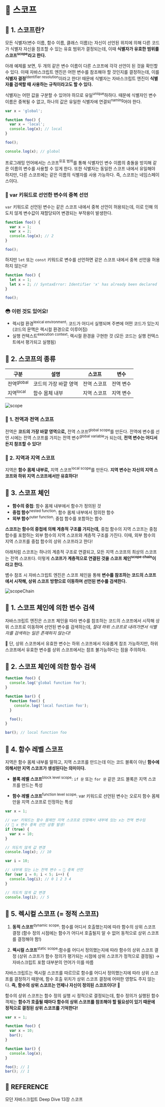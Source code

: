 # 🚀 스코프

## 🔎 1. 스코프란?

모든 식별자(변수 이름, 함수 이름, 클래스 이름)는 자신이 선언된 위치에 의해 다른 코드가 식별자 자신을 참조할 수 있는 유효 범위가 결정되는데, 이때 **식별자가 유효한 범위를 스코프<sup>scope</sup>라고 한다.**

아래 예제를 보면, 두 개의 같은 변수 이름이 다른 스코프에 각각 선언이 된 것을 확인할 수 있다. 이때 자바스크립트 엔진은 어떤 변수를 참조해야 할 것인지를 결정하는데, 이를 **식별자 결정**<sup>identifier resolution</sup>이라고 한다! 때문에 식별자는 자바스크립트 엔진이 **식별자를 검색할 때 사용하는 규칙이라고도 할 수 있다.**

식별자는 어떤 값을 구분할 수 있어야 하므로 유일<sup>unique</sup>하하다. 때문에 식별자인 변수 이름은 중복될 수 없고, 하나의 값은 유일한 식별자에 연결되<sup>naming</sup>어야 한다.

```javascript
var x = 'global';

function foo() {
  var x = 'local';
  console.log(x); // local
}

foo();

console.log(x); // global
```

프로그래밍 언어에서는 스코프<sup>유효 범위</sup>를 통해 식별자인 변수 이름의 충돌을 방지해 같은 이름의 변수를 사용할 수 있게 한다. 또한 식별자는 동일한 스코프 내에서 유일해야 하지만, 다른 스코프에는 같은 이름의 식별자를 사용 가능하다. 즉, 스코프는 네임스페이스이다.

### 👀 var 키워드로 선언한 변수의 중복 선언

`var` 키워드로 선언된 변수는 같은 스코프 내에서 중복 선언이 허용되는데, 이로 인해 의도치 않게 변수값이 재할당되어 변경되는 부작용이 발생한다.

```javascript
function foo() {
  var x = 1;
  var x = 2;
  console.log(x); // 2
}

foo();
```

하지만 `let` 또는 `const` 키워드로 변수를 선언하면 같은 스코프 내에서 중복 선언을 허용하지 않는다!

```javascript
function foo() {
  let x = 1;
  let x = 2; // SyntaxError: Identifier 'x' has already been declared
}

foo();
```

### 😳 이런 것도 있어요!

- 렉시컬 환경<sup>lexical environment</sup>: 코드가 어디서 실행되며 주변에 어떤 코드가 있는지 (코드의 문맥은 렉시컬 환경으로 이루어짐)
- 실행 컨텍스트<sup>execution context</sup>: 렉시컬 환경을 구현한 것 (모든 코드는 실행 컨텍스트에서 평가되고 실행됨)

## 🔎 2. 스코프의 종류

| 구분                  | 설명                  | 스코프      | 변수      |
| --------------------- | --------------------- | ----------- | --------- |
| 전역<sup>global</sup> | 코드의 가장 바깥 영역 | 전역 스코프 | 전역 변수 |
| 지역<sup>local</sup>  | 함수 몸체 내부        | 지역 스코프 | 지역 변수 |

![scope](https://velog.velcdn.com/images%2Fjinseoit%2Fpost%2F768d4117-0a6c-49c3-952c-74e663201b17%2Fimage.png)

### 💬 1. 전역과 전역 스코프

전역은 **코드의 가장 바깥 영역으로,** 전역 스코프<sup>global scope</sup>를 만든다. 전역에 변수를 선언 시에는 전역 스코프를 가지는 전역 변수<sup>global variable</sup>가 되는데, **전역 변수는 어디서든지 참조할 수 있다!**

### 💬 2. 지역과 지역 스코프

지역은 **함수 몸체 내부로,** 지역 스코프<sup>local scope</sup>를 만든다. **지역 변수는 자신의 지역 스코프와 하위 지역 스코프에서만 유효하다!**

## 🔎 3. 스코프 체인

- **함수의 중첩**: 함수 몸체 내부에서 함수가 정의된 것
- **중첩 함수**<sup>nested function</sup>: 함수 몸체 내부에서 정의한 함수
- **외부 함수**<sup>outer function</sup>: 중첩 함수를 포함하는 함수

**스코프는 함수의 중첩에 의해 계층적 구조를 가지는데,** 중첩 함수의 지역 스코프는 중첨 합수를 포함하는 외부 함수의 지역 스코프와 계층적 구조를 가진다. 이때, 외부 함수의 지역 스코프를 중첩 함수의 상위 스코프라고 한다!

아래처럼 스코프는 하나의 계층적 구조로 연결되고, 모든 지역 스코프의 최상의 스코프는 전역 스코프다. 이렇게 **스코프가 계층적으로 연결된 것을 스코프 체인<sup>scope chain</sup>이라고 한다.**

볌수 참조 시 자바스크립트 엔진은 스코프 체인을 통해 **변수를 참조하는 코드의 스코프에서 시작해, 상위 스코프 방향으로 이동하며 선언된 변수를 검색한다.**

![scopeChain](https://blog.kakaocdn.net/dn/HU4mu/btrCVRk6gAd/rkpPGAqp3yLnFsEgzJCVPK/img.png)

## 💬 1. 스코프 체인에 의한 변수 검색

자바스크립트 엔진은 스코프 체인을 따라 변수를 참조하는 코드의 스코프에서 시작해 상위 스코프로 이동하며 선언된 변수를 검색하는데, _절대 하위 스코프로 내려가면서 식별자를 검색하는 일은 존재하지 않는다!_

🚨 단, 상위 스코프에서 유효한 변수는 하위 스코프에서 자유롭게 참조 가능하지만, 하위 스코프에서 유효한 변수를 상위 스코프에서는 참조 불가능하다는 점을 주의하자.

## 💬 2. 스코프 체인에 의한 함수 검색

```javascript
function foo() {
  console.log('global function foo');
}

function bar() {
  function foo() {
    console.log('local function foo');
  }

  foo();
}

bar(); // local function foo
```

## 🔎 4. 함수 레벨 스코프

지역은 함수 몸체 내부를 말하고, 지역 스코프를 만드는데 이는 코드 블록이 아닌 **함수에 의해서만 지역 스코프가 생성된다는 의미이다.**

- **블록 레벨 스코프**<sup>block level scope</sup>: `if 문` 또는 `for 문` 같은 코드 블록은 지역 스코프를 만드는 특성

- **함수 레벨 스코프**<sup>function level scope</sup>: var 키워드로 선언된 변수는 오로지 함수 몸체만을 지역 스코프로 인정하는 특성

```javascript
var x = 1;

// var 키워드는 함수 몸체만 지역 스코프로 인정해서 내부에 있는 x는 전역 변수임
// 🚨 x 변수 중복 선언 상황 발생!
if (true) {
  var x = 10;
}

// 의도치 않게 값 변경
console.log(x); // 10
```

```javascript
var i = 10;

// 내부에 있는 i는 전역 변수 → 🚨 중복 선언
for (var i = 0; i < 5; i++) {
  console.log(i); // 0 1 2 3 4
}

// 의도치 않게 값 변경
console.log(i); // 5
```

## 🔎 5. 렉시컬 스코프 (= 정적 스코프)

1. **동적 스코프**<sup>dynamic scope</sup>: 함수를 어디서 호출했는지에 따라 함수의 상위 스코프 결정 (함수 정의 시점에는 함수가 어디서 호출될지 알 수 없어 동적으로 상위 스코프를 결정해야 함!)

2. **렉시컬 스코프**<sup>static scope</sup>:함수를 어디서 정의했는지에 따라 함수의 상위 스코프 결정 (상위 스코프가 함수 정의가 평가되는 시점에 상위 스코프가 정적으로 결정됨) → 자바스크립트 포함 대부분의 언어가 이를 따름

자바스크립트는 렉시컬 스코프를 따르므로 함수를 어디서 정의했는지에 따라 상위 스코프를 결정하기 때문에, 함수 호출 위치가 상위 스코프 결정에 어떠한 영향도 주지 않는다. **즉, 함수의 상위 스코프는 언제나 자신이 정의된 스코프이다! 👀**

함수의 상위 스코프는 함수 정의 실행 시 정적으로 결정되는데, 함수 정의가 실행된 함수 객체는 **함수가 호출될 때마다 함수의 상위 스코프를 참조해야 할 필요성이 있기 때문에 정적으로 결정된 상위 스코프를 기억한다!**

```javascript
var x = 1;

function foo() {
  var x = 10;
  bar();
}

function bar() {
  console.log(x);
}

foo(); // 1
bar(); // 1
```

## 👀 REFERENCE

모던 자바스크립트 Deep Dive 13장 스코프
